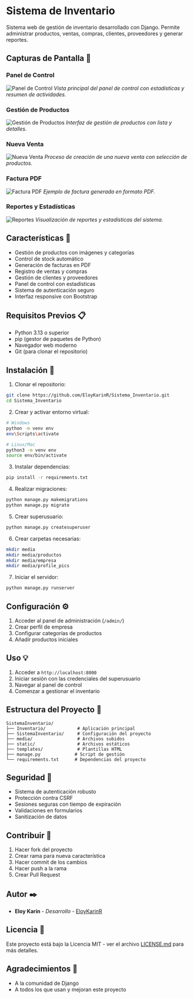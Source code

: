 # Sistema de Inventario

Sistema web de gestión de inventario desarrollado con Django. Permite administrar productos, ventas, compras, clientes, proveedores y generar reportes.

## Capturas de Pantalla 📸

### Panel de Control
![Panel de Control](screenshots/panel_control.png)
*Vista principal del panel de control con estadísticas y resumen de actividades.*

### Gestión de Productos
![Gestión de Productos](screenshots/productos.png)
*Interfaz de gestión de productos con lista y detalles.*

### Nueva Venta
![Nueva Venta](screenshots/nueva_venta.png)
*Proceso de creación de una nueva venta con selección de productos.*

### Factura PDF
![Factura PDF](screenshots/admin_facturas.png)
*Ejemplo de factura generada en formato PDF.*

### Reportes y Estadísticas
![Reportes](screenshots/reporte_inventario.png)
*Visualización de reportes y estadísticas del sistema.*

## Características 🚀

- Gestión de productos con imágenes y categorías
- Control de stock automático
- Generación de facturas en PDF
- Registro de ventas y compras
- Gestión de clientes y proveedores
- Panel de control con estadísticas
- Sistema de autenticación seguro
- Interfaz responsive con Bootstrap

## Requisitos Previos 📋

- Python 3.13 o superior
- pip (gestor de paquetes de Python)
- Navegador web moderno
- Git (para clonar el repositorio)

## Instalación 🔧

1. Clonar el repositorio:
```bash
git clone https://github.com/EloyKarinR/Sistema_Inventario.git
cd Sistema_Inventario
```

2. Crear y activar entorno virtual:
```bash
# Windows
python -m venv env
env\Scripts\activate

# Linux/Mac
python3 -m venv env
source env/bin/activate
```

3. Instalar dependencias:
```bash
pip install -r requirements.txt
```

4. Realizar migraciones:
```bash
python manage.py makemigrations
python manage.py migrate
```

5. Crear superusuario:
```bash
python manage.py createsuperuser
```

6. Crear carpetas necesarias:
```bash
mkdir media
mkdir media/productos
mkdir media/empresa
mkdir media/profile_pics
```

7. Iniciar el servidor:
```bash
python manage.py runserver
```

## Configuración ⚙️

1. Acceder al panel de administración (`/admin/`)
2. Crear perfil de empresa
3. Configurar categorías de productos
4. Añadir productos iniciales

## Uso 💡

1. Acceder a `http://localhost:8000`
2. Iniciar sesión con las credenciales del superusuario
3. Navegar al panel de control
4. Comenzar a gestionar el inventario

## Estructura del Proyecto 📁

```
SistemaInventario/
├── Inventario/            # Aplicación principal
├── SistemaInventario/     # Configuración del proyecto
├── media/                 # Archivos subidos
├── static/                # Archivos estáticos
├── templates/             # Plantillas HTML
├── manage.py             # Script de gestión
└── requirements.txt      # Dependencias del proyecto
```

## Seguridad 🔐

- Sistema de autenticación robusto
- Protección contra CSRF
- Sesiones seguras con tiempo de expiración
- Validaciones en formularios
- Sanitización de datos

## Contribuir 🤝

1. Hacer fork del proyecto
2. Crear rama para nueva característica
3. Hacer commit de los cambios
4. Hacer push a la rama
5. Crear Pull Request

## Autor ✒️

* **Eloy Karin** - *Desarrollo* - [EloyKarinR](https://github.com/EloyKarinR)

## Licencia 📄

Este proyecto está bajo la Licencia MIT - ver el archivo [LICENSE.md](LICENSE.md) para más detalles.

## Agradecimientos 🎁

* A la comunidad de Django
* A todos los que usan y mejoran este proyecto

